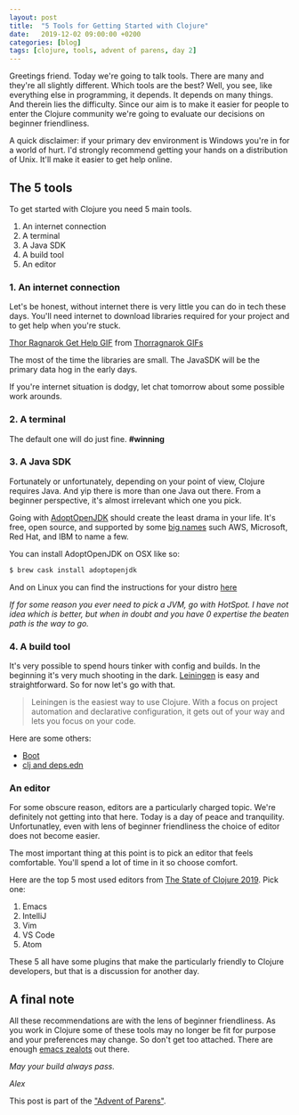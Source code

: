 ```yaml
---
layout: post
title:  "5 Tools for Getting Started with Clojure"
date:   2019-12-02 09:00:00 +0200
categories: [blog]
tags: [clojure, tools, advent of parens, day 2]
---
```


Greetings friend. Today we're going to talk tools. There are many and they're all slightly different. Which tools are the best? Well, you see, like everything else in programming, it depends. It depends on many things. And therein lies the difficulty. Since our aim is to make it easier for people to enter the Clojure community we're going to evaluate our decisions on beginner friendliness. 

A quick disclaimer: if your primary dev environment is Windows you're in for a world of hurt. I'd strongly recommend getting your hands on a distribution of Unix. It'll make it easier to get help online. 

## The 5 tools
To get started with Clojure you need 5 main tools.

1. An internet connection
1. A terminal
3. A Java SDK
4. A build tool
5. An editor

### 1. An internet connection
Let's be honest, without internet there is very little you can do in tech these days. You'll need internet to download libraries required for your project and to get help when you're stuck.

<div class="tenor-gif-embed" data-postid="14270786" data-share-method="host" data-width="50%" data-aspect-ratio="1.4027777777777777"><a href="https://tenor.com/view/thor-ragnarok-get-help-funny-throw-gif-14270786">Thor Ragnarok Get Help GIF</a> from <a href="https://tenor.com/search/thorragnarok-gifs">Thorragnarok GIFs</a></div><script type="text/javascript" async src="https://tenor.com/embed.js"></script>

The most of the time the libraries are small. The JavaSDK will be the primary data hog in the early days. 

If you're internet situation is dodgy, let chat tomorrow about some possible work arounds.

### 2. A terminal
The default one will do just fine. **#winning**

### 3. A Java SDK
Fortunately or unfortunately, depending on your point of view, Clojure requires Java. And yip there is more than one Java out there. From a beginner perspective, it's almost irrelevant which one you pick. 

Going with [AdoptOpenJDK](https://adoptopenjdk.net/) should create the least drama in your life. It's free, open source, and supported by some [big names](https://adoptopenjdk.net/sponsors.html) such AWS, Microsoft, Red Hat, and IBM to name a few. 

You can install AdoptOpenJDK on OSX like so:
``` bash
$ brew cask install adoptopenjdk
```
And on Linux you can find the instructions for your distro [here](https://adoptopenjdk.net/installation.html)

_If for some reason you ever need to pick a JVM, go with HotSpot. I have not idea which is better, but when in doubt and you have 0 expertise the beaten path is the way to go._

### 4. A build tool
It's very possible to spend hours tinker with config and builds. In the beginning it's very much shooting in the dark. 
[Leiningen](https://leiningen.org/) is easy and straightforward. So for now let's go with that. 

> Leiningen is the easiest way to use Clojure. With a focus on project automation and declarative configuration, it gets out of your way and lets you focus on your code.

Here are some others:
- [Boot](https://boot-clj.com/)
- [clj and deps.edn](https://clojure.org/guides/deps_and_cli)

### An editor
For some obscure reason, editors are a particularly charged topic. We're definitely not getting into that here. Today is a day of peace and tranquility. Unfortunatley, even with lens of beginner friendliness the choice of editor does not become easier. 

The most important thing at this point is to pick an editor that feels comfortable. You'll spend a lot of time in it so choose comfort. 

Here are the top 5 most used editors from [The State of Clojure 2019](https://www.surveymonkey.com/results/SM-S9JVNXNQV/). Pick one:
1. Emacs
2. IntelliJ
3. Vim
4. VS Code
5. Atom

These 5 all have some plugins that make the particularly friendly to Clojure developers, but that is a discussion for another day. 

## A final note
All these recommendations are with the lens of beginner friendliness. As you work in Clojure some of these tools may no longer be fit for purpose and your preferences may change. So don't get too attached. There are enough [emacs zealots](https://twitter.com/bbatsov) out there. 


_May your build always pass._

_Alex_


This post is part of the ["Advent of Parens"](/blog/2019/12/01/advent-of-parens.html).